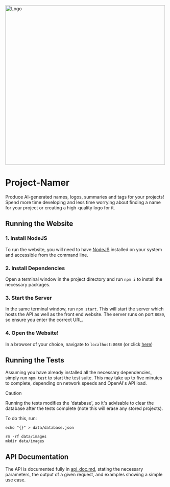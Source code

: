 <img src="./public/logo_4096.png" alt="Logo" width="500"/>

# Project-Namer

Produce AI-generated names, logos, summaries and tags for your projects! Spend more time developing and 
less time worrying about finding a name for your project or creating a high-quality logo for it. 

## Running the Website

### 1. Install NodeJS

To run the website, you will need to have [NodeJS](https://nodejs.org/en) installed on your system and accessible from the command line. 

### 2. Install Dependencies

Open a terminal window in the project directory and run `npm i` to install the necessary packages.

### 3. Start the Server

In the same terminal window, run `npm start`. This will start the server which hosts the API as well as the front end website. The server runs on port `8080`, so ensure you enter the correct URL.

### 4. Open the Website!

In a browser of your choice, navigate to `localhost:8080` (or click [here](localhost:8080))

## Running the Tests 

Assuming you have already installed all the necessary dependencies, simply run `npm test` to start the test suite. This may take up to five minutes to complete, depending on network speeds and OpenAI's API load.

> [!CAUTION]
> Running the tests modifies the 'database', so it's advisable to clear the database after the tests complete (note this will erase any stored projects).
>
> To do this, run:
>
> ```
> echo "{}" > data/database.json
>
> rm -rf data/images
> mkdir data/images
> ```

## API Documentation

The API is documented fully in [api_doc.md](/api_doc.md), stating the necessary parameters, the output of a given request, and examples showing a simple use case.

